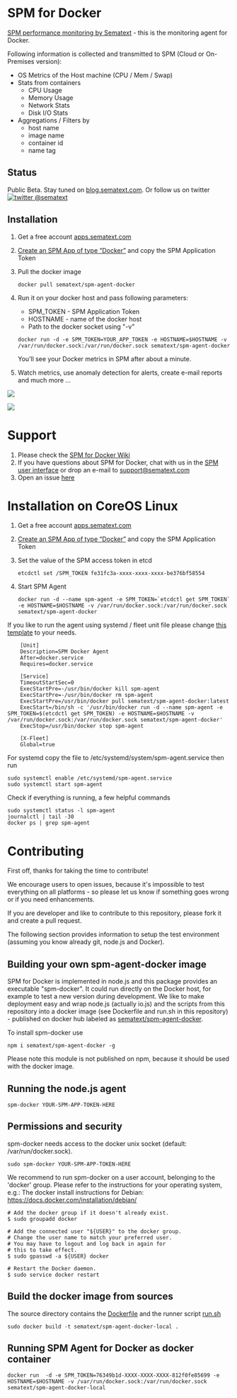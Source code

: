 # SPM for Docker

[SPM performance monitoring by Sematext](http://sematext.com/spm/integrations/docker-monitoring.html) - this is the  monitoring agent for Docker.

Following information is collected and transmitted to SPM (Cloud or On-Premises version):

- OS Metrics of the Host machine (CPU / Mem / Swap) 
- Stats from containers
	- CPU Usage
	- Memory Usage
	- Network Stats
	- Disk I/O Stats
- Aggregations / Filters by 
  - host name
  - image name
  - container id
  - name tag 


## Status

Public Beta. Stay tuned on [blog.sematext.com](http://blog.sematext.com).
Or follow us on twitter [![twitter](http://i.imgur.com/wWzX9uB.png) @sematext  ](https://twitter.com/sematext/) 


## Installation 

1. Get a free account [apps.sematext.com](https://apps.sematext.com/users-web/register.do)  
2. [Create an SPM App of type “Docker”](https://apps.sematext.com/spm-reports/registerApplication.do) and copy the SPM Application Token  
3. Pull the docker image
	```
	docker pull sematext/spm-agent-docker
	```

4. Run it on your docker host and pass following parameters: 
	- SPM_TOKEN - SPM Application Token
	- HOSTNAME - name of the docker host
	- Path to the docker socket using "-v"

	```
	docker run -d -e SPM_TOKEN=YOUR_APP_TOKEN -e HOSTNAME=$HOSTNAME -v /var/run/docker.sock:/var/run/docker.sock sematext/spm-agent-docker
	```
	You’ll see your Docker metrics in SPM after about a minute.
	
5. Watch metrics, use anomaly detection for alerts, create e-mail reports and much more ...

![](https://sematext.files.wordpress.com/2015/06/docker-overview-2.png)

![](https://sematext.files.wordpress.com/2015/06/docker-network-metrics.png)

# Support

1. Please check the [SPM for Docker Wiki](https://sematext.atlassian.net/wiki/display/PUBSPM/SPM+for+Docker)
2. If you have questions about SPM for Docker, chat with us in the [SPM user interface](https://apps.sematext.com/users-web/login.do) or drop an e-mail to support@sematext.com
3. Open an issue [here](https://github.com/sematext/spm-agent-docker/issues) 


# Installation on CoreOS Linux

1. Get a free account [apps.sematext.com](https://apps.sematext.com/users-web/register.do)  
2. [Create an SPM App of type “Docker”](https://apps.sematext.com/spm-reports/registerApplication.do) and copy the SPM Application Token
3. Set the value of the SPM access token in etcd

	```
	etcdctl set /SPM_TOKEN fe31fc3a-xxxx-xxxx-xxxx-be376bf58554
	```
	
4. Start SPM Agent 

	```
	docker run -d --name spm-agent -e SPM_TOKEN=`etcdctl get SPM_TOKEN` -e HOSTNAME=$HOSTNAME -v /var/run/docker.sock:/var/run/docker.sock sematext/spm-agent-docker
	```

If you like to run the agent using systemd / fleet unit file please change [this template]((https://github.com/sematext/spm-agent-docker/blob/master/coreos/spm-agent.service)) to your needs.
	
```
	[Unit]
	Description=SPM Docker Agent
	After=docker.service
	Requires=docker.service

	[Service]
	TimeoutStartSec=0
	ExecStartPre=-/usr/bin/docker kill spm-agent
	ExecStartPre=-/usr/bin/docker rm spm-agent
	ExecStartPre=/usr/bin/docker pull sematext/spm-agent-docker:latest
	ExecStart=/bin/sh -c '/usr/bin/docker run -d --name spm-agent -e SPM_TOKEN=$(etcdctl get SPM_TOKEN) -e HOSTNAME=$HOSTNAME -v /var/run/docker.sock:/var/run/docker.sock sematext/spm-agent-docker'
	ExecStop=/usr/bin/docker stop spm-agent

	[X-Fleet]
	Global=true
```

For systemd copy the file to /etc/systemd/system/spm-agent.service then run 
```
sudo systemctl enable /etc/systemd/spm-agent.service
sudo systemctl start spm-agent
```

Check if everything is running, a few helpful commands
```
sudo systemctl status -l spm-agent
journalctl | tail -30
docker ps | grep spm-agent
```


# Contributing

First off, thanks for taking the time to contribute! 

We encourage users to open issues, because it's impossible to test everything on all platforms - so please let us know if something goes wrong or if you need enhancements. 

If you are developer and like to contribute to this repository, please fork it and create a pull request. 

The following section provides information to setup the test environment (assuming you know already git, node.js and Docker).

## Building your own spm-agent-docker image 

SPM for Docker is implemented in node.js and this package provides an executable "spm-docker".
It could run directly on the Docker host, for example to test a new version during development. 
We like to make deployment easy and wrap node.js (actually io.js) and the scripts from this repository into a docker image (see Dockerfile and run.sh in this repository) - published on docker hub labeled as [sematext/spm-agent-docker](https://registry.hub.docker.com/u/sematext/spm-agent-docker/).

To install spm-docker use
```
npm i sematext/spm-agent-docker -g 
```
Please note this module is not published on npm, because it should be used with the docker image. 

## Running the node.js agent 

```
spm-docker YOUR-SPM-APP-TOKEN-HERE
```

## Permissions and security

spm-docker needs access to the docker unix socket (default: /var/run/docker.sock).

```
sudo spm-docker YOUR-SPM-APP-TOKEN-HERE
```

We recommend to run spm-docker on a user account, belonging to the 'docker' group. 
Please refer to the instructions for your operating system, e.g.:
The docker install instructions for Debian: https://docs.docker.com/installation/debian/

```
# Add the docker group if it doesn't already exist.
$ sudo groupadd docker

# Add the connected user "${USER}" to the docker group.
# Change the user name to match your preferred user.
# You may have to logout and log back in again for
# this to take effect.
$ sudo gpasswd -a ${USER} docker

# Restart the Docker daemon.
$ sudo service docker restart
```

## Build the docker image from sources

The source directory contains the [Dockerfile](https://github.com/sematext/spm-agent-docker/blob/master/Dockerfile) and the runner script [run.sh](https://github.com/sematext/spm-agent-docker/blob/master/run.sh)

```
sudo docker build -t sematext/spm-agent-docker-local .
```

## Running SPM Agent for Docker as docker container

```
docker run  -d -e SPM_TOKEN=76349b1d-XXXX-XXXX-XXXX-812f0fe85699 -e HOSTNAME=$HOSTNAME -v /var/run/docker.sock:/var/run/docker.sock sematext/spm-agent-docker-local
```


